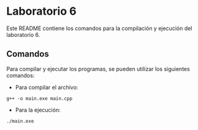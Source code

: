 # Laboratorio 6

Este README contiene los comandos para la compilación y ejecución del laboratorio 6.

## Comandos

Para compilar y ejecutar los programas, se pueden utilizar los siguientes comandos:

- Para compilar el archivo:
```
g++ -o main.exe main.cpp
```

- Para la ejecución:
```
./main.exe
```